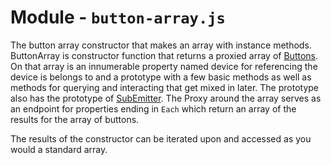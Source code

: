 # Module - `button-array.js`
The button array constructor that makes an array with instance methods. ButtonArray is constructor function that returns a proxied array of [Buttons](button.md). On that array is an innumerable property named device for referencing the device is belongs to and a prototype with a few basic methods as well as methods for querying and interacting that get mixed in later. The prototype also has the prototype of [SubEmitter](sub-emitter.md). The Proxy around the array serves as an endpoint for properties ending in `Each` which return an array of the results for the array of buttons.

The results of the constructor can be iterated upon and accessed as you would a standard array.
